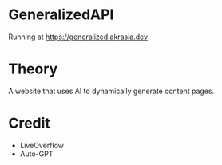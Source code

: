 # GeneralizedAPI

Running at https://generalized.akrasia.dev

# Theory

A website that uses AI to dynamically generate content pages.

# Credit

* LiveOverflow
* Auto-GPT
